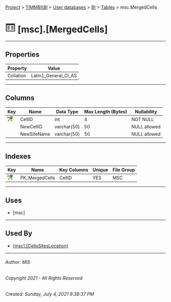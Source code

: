 #### 

[Project](../../../../index.md) > [TIMMBI\\BI](../../../index.md) > [User databases](../../index.md) > [BI](../index.md) > [Tables](Tables.md) > msc.MergedCells

# ![Tables](../../../../Images/Table32.png) [msc].[MergedCells]

---

## <a name="#properties"></a>Properties

| Property | Value |
|---|---|
| Collation | Latin1_General_CI_AS |


---

## <a name="#columns"></a>Columns

| Key | Name | Data Type | Max Length (Bytes) | Nullability |
|---|---|---|---|---|
| [![Cluster Primary Key PK_MergedCells: CellID](../../../../Images/pkcluster.png)](#indexes) | CellID | int | 4 | NOT NULL |
|  | NewCellID | varchar(50) | 50 | NULL allowed |
|  | NewSiteName | varchar(50) | 50 | NULL allowed |


---

## <a name="#indexes"></a>Indexes

| Key | Name | Key Columns | Unique | File Group |
|---|---|---|---|---|
| [![Cluster Primary Key PK_MergedCells: CellID](../../../../Images/pkcluster.png)](#indexes) | PK_MergedCells | CellID | YES | MSC |


---

## <a name="#uses"></a>Uses

* [msc]


---

## <a name="#usedby"></a>Used By

* [[msc].[CellsSitesLocation]](../Views/CellsSitesLocation.md)


---

###### Author:  MIS

###### Copyright 2021 - All Rights Reserved

###### Created: Sunday, July 4, 2021 9:38:37 PM

